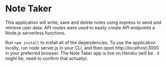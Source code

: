 # Note Taker

This application will write, save and delete notes using express to send and retrieve user data. API routes were used to easily create API endpoints a Node.js serverless functions.

Run `npm install` to install all of the dependencies. To use the application locally, run node server.js in your CLI, and then open http://localhost:3000 in your preferred browser. The Note Taker app is live on Heroku (will be.. it might be, need to confirm that actually).
